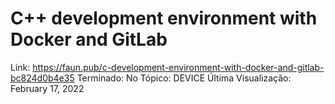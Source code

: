 # C++ development environment with Docker and GitLab

Link: https://faun.pub/c-development-environment-with-docker-and-gitlab-bc824d0b4e35
Terminado: No
Tópico: DEVICE
Última Visualização: February 17, 2022